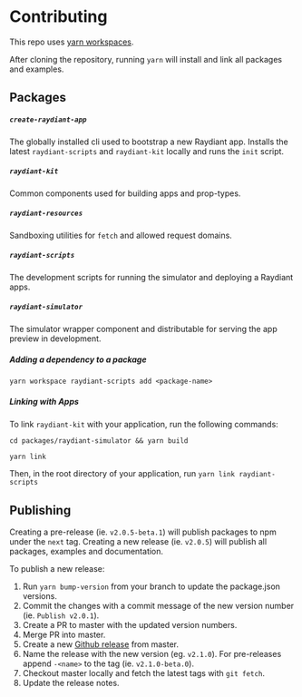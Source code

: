 # Contributing

This repo uses [yarn workspaces](https://yarnpkg.com/lang/en/docs/workspaces/).

After cloning the repository, running `yarn` will install and link all packages and examples.

## Packages

##### `create-raydiant-app`

The globally installed cli used to bootstrap a new Raydiant app. Installs the latest `raydiant-scripts` and `raydiant-kit` locally and runs the `init` script.

##### `raydiant-kit`

Common components used for building apps and prop-types.

##### `raydiant-resources`

Sandboxing utilities for `fetch` and allowed request domains.

##### `raydiant-scripts`

The development scripts for running the simulator and deploying a Raydiant apps.

##### `raydiant-simulator`

The simulator wrapper component and distributable for serving the app preview in development.

##### Adding a dependency to a package

`yarn workspace raydiant-scripts add <package-name>`

##### Linking with Apps

To link `raydiant-kit` with your application, run the following commands:

`cd packages/raydiant-simulator && yarn build`

`yarn link`

Then, in the root directory of your application, run `yarn link raydiant-scripts`

## Publishing

Creating a pre-release (ie. `v2.0.5-beta.1`) will publish packages to npm under the `next` tag. Creating a new release (ie. `v2.0.5`) will publish all packages, examples and documentation.

To publish a new release:

1.  Run `yarn bump-version` from your branch to update the package.json versions.
2.  Commit the changes with a commit message of the new version number (ie. `Publish v2.0.1`).
3.  Create a PR to master with the updated version numbers.
4.  Merge PR into master.
5.  Create a new [Github release](https://github.com/mirainc/raydiant-kit/releases) from master.
6.  Name the release with the new version (eg. `v2.1.0`). For pre-releases append `-<name>` to the tag (ie. `v2.1.0-beta.0`).
7.  Checkout master locally and fetch the latest tags with `git fetch`.
8.  Update the release notes.
